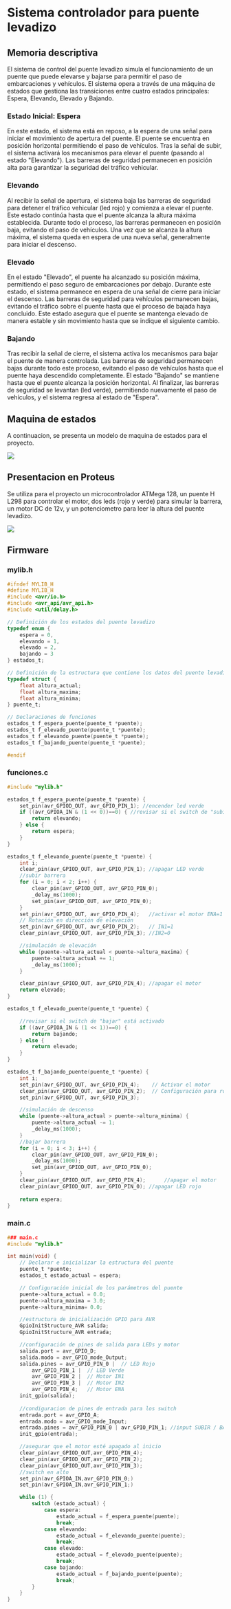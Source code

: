 # Sistema controlador para puente levadizo

## Memoria descriptiva

El sistema de control del puente levadizo simula el funcionamiento de un puente que puede elevarse y bajarse para permitir el paso de embarcaciones y vehículos. El sistema opera a través de una máquina de estados que gestiona las transiciones entre cuatro estados principales: Espera, Elevando, Elevado y Bajando.

### Estado Inicial: Espera
En este estado, el sistema está en reposo, a la espera de una señal para iniciar el movimiento de apertura del puente. El puente se encuentra en posición horizontal permitiendo el paso de vehículos. Tras la señal de subir, el sistema activará los mecanismos para elevar el puente (pasando al estado "Elevando"). Las barreras de seguridad permanecen en posición alta para garantizar la seguridad del tráfico vehicular.

### Elevando
Al recibir la señal de apertura, el sistema baja las barreras de seguridad para detener el tráfico vehicular (led rojo) y comienza a elevar el puente. Este estado continúa hasta que el puente alcanza la altura máxima establecida. Durante todo el proceso, las barreras permanecen en posición baja, evitando el paso de vehículos. Una vez que se alcanza la altura máxima, el sistema queda en espera de una nueva señal, generalmente para iniciar el descenso.

### Elevado
En el estado "Elevado", el puente ha alcanzado su posición máxima, permitiendo el paso seguro de embarcaciones por debajo. Durante este estado, el sistema permanece en espera de una señal de cierre para iniciar el descenso. Las barreras de seguridad para vehículos permanecen bajas, evitando el tráfico sobre el puente hasta que el proceso de bajada haya concluido. Este estado asegura que el puente se mantenga elevado de manera estable y sin movimiento hasta que se indique el siguiente cambio.

### Bajando
Tras recibir la señal de cierre, el sistema activa los mecanismos para bajar el puente de manera controlada. Las barreras de seguridad permanecen bajas durante todo este proceso, evitando el paso de vehículos hasta que el puente haya descendido completamente. El estado "Bajando" se mantiene hasta que el puente alcanza la posición horizontal. Al finalizar, las barreras de seguridad se levantan (led verde), permitiendo nuevamente el paso de vehículos, y el sistema regresa al estado de "Espera".


## Maquina de estados

A continuacion, se presenta un modelo de maquina de estados para el proyecto.

![](./maquina.png)


## Presentacion en Proteus

Se utiliza para el proyecto un microcontrolador ATMega 128, un puente H L298 para controlar el motor, dos leds (rojo y verde) para simular la barrera, un motor DC de 12v, y un potenciometro para leer la altura del puente levadizo.

![](./proteus.png)

## Firmware

### mylib.h

```c
#ifndef MYLIB_H
#define MYLIB_H
#include <avr/io.h>
#include <avr_api/avr_api.h>
#include <util/delay.h>

// Definición de los estados del puente levadizo
typedef enum {
    espera = 0,
    elevando = 1,
    elevado = 2,
    bajando = 3
} estados_t;

// Definición de la estructura que contiene los datos del puente levadizo
typedef struct {
    float altura_actual;      
    float altura_maxima;      
    float altura_minima;   
} puente_t;

// Declaraciones de funciones
estados_t f_espera_puente(puente_t *puente);
estados_t f_elevado_puente(puente_t *puente);
estados_t f_elevando_puente(puente_t *puente);
estados_t f_bajando_puente(puente_t *puente);

#endif

```

### funciones.c

```c
#include "mylib.h"

estados_t f_espera_puente(puente_t *puente) {
    set_pin(avr_GPIOD_OUT, avr_GPIO_PIN_1); //encender led verde
    if ((avr_GPIOA_IN & (1 << 0))==0) { //revisar si el switch de "subir" está activado
        return elevando;
    } else {
        return espera;
    }
}

estados_t f_elevando_puente(puente_t *puente) {
    int i;
    clear_pin(avr_GPIOD_OUT, avr_GPIO_PIN_1); //apagar LED verde
    //subir barrera
    for (i = 0; i < 2; i++) {
        clear_pin(avr_GPIOD_OUT, avr_GPIO_PIN_0);
        _delay_ms(1000); 
        set_pin(avr_GPIOD_OUT, avr_GPIO_PIN_0);
    }
    set_pin(avr_GPIOD_OUT, avr_GPIO_PIN_4);   //activar el motor ENA=1
    // Rotación en dirección de elevación
    set_pin(avr_GPIOD_OUT, avr_GPIO_PIN_2);   // IN1=1
    clear_pin(avr_GPIOD_OUT, avr_GPIO_PIN_3); //IN2=0

    //simulación de elevación
    while (puente->altura_actual < puente->altura_maxima) {
        puente->altura_actual += 1;
        _delay_ms(1000);
    }

    clear_pin(avr_GPIOD_OUT, avr_GPIO_PIN_4); //apagar el motor
    return elevado;
}

estados_t f_elevado_puente(puente_t *puente) {

    //revisar si el switch de "bajar" está activado
    if ((avr_GPIOA_IN & (1 << 1))==0) {
        return bajando;
    } else {
        return elevado;
    }
}

estados_t f_bajando_puente(puente_t *puente) {
    int i;
    set_pin(avr_GPIOD_OUT, avr_GPIO_PIN_4);    // Activar el motor
    clear_pin(avr_GPIOD_OUT, avr_GPIO_PIN_2);  // Configuración para rotación en dirección de descenso
    set_pin(avr_GPIOD_OUT, avr_GPIO_PIN_3);

    //simulación de descenso
    while (puente->altura_actual > puente->altura_minima) {
        puente->altura_actual -= 1;
        _delay_ms(1000);
    }
    //bajar barrera
    for (i = 0; i < 3; i++) {
        clear_pin(avr_GPIOD_OUT, avr_GPIO_PIN_0);
        _delay_ms(1000); 
        set_pin(avr_GPIOD_OUT, avr_GPIO_PIN_0);
    }
    clear_pin(avr_GPIOD_OUT, avr_GPIO_PIN_4);      //apagar el motor
    clear_pin(avr_GPIOD_OUT, avr_GPIO_PIN_0); //apagar LED rojo
    
    return espera;
}

```
### main.c
```c
### main.c
#include "mylib.h"

int main(void) {
    // Declarar e inicializar la estructura del puente
    puente_t *puente;
    estados_t estado_actual = espera;

    // Configuración inicial de los parámetros del puente
    puente->altura_actual = 0.0;
    puente->altura_maxima = 3.0;
    puente->altura_minima= 0.0;

    //estructura de inicialización GPIO para AVR
    GpioInitStructure_AVR salida;
    GpioInitStructure_AVR entrada;

    //configuración de pines de salida para LEDs y motor
    salida.port = avr_GPIO_D;
    salida.modo = avr_GPIO_mode_Output;
    salida.pines = avr_GPIO_PIN_0 |  // LED Rojo
        avr_GPIO_PIN_1 |  // LED Verde
        avr_GPIO_PIN_2 |  // Motor IN1
        avr_GPIO_PIN_3 |  // Motor IN2
        avr_GPIO_PIN_4;   // Motor ENA
    init_gpio(salida);
    
    //condiguracion de pines de entrada para los switch
    entrada.port = avr_GPIO_A;
    entrada.modo = avr_GPIO_mode_Input; 
    entrada.pines = avr_GPIO_PIN_0 | avr_GPIO_PIN_1; //input SUBIR / BAJAR
    init_gpio(entrada);

    //asegurar que el motor esté apagado al inicio
    clear_pin(avr_GPIOD_OUT,avr_GPIO_PIN_4);
    clear_pin(avr_GPIOD_OUT,avr_GPIO_PIN_2);
    clear_pin(avr_GPIOD_OUT,avr_GPIO_PIN_3);
    //switch en alto
    set_pin(avr_GPIOA_IN,avr_GPIO_PIN_0;)
    set_pin(avr_GPIOA_IN,avr_GPIO_PIN_1;)

    while (1) {
        switch (estado_actual) {
            case espera:
                estado_actual = f_espera_puente(puente);
                break;
            case elevando:
                estado_actual = f_elevando_puente(puente);
                break;
            case elevado:
                estado_actual = f_elevado_puente(puente);
                break;
            case bajando:
                estado_actual = f_bajando_puente(puente);
                break;
        }
    }
}

```